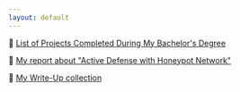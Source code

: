 ```yaml
---
layout: default
---
```

📁 [List of Projects Completed During My Bachelor's Degree](https://github.com/Chatodo/Projets-Licence/blob/main/README_EN.md)

🍯 [My report about "Active Defense with Honeypot Network"](https://chatodo.github.io/projects/projet.pdf)

📁 [My Write-Up collection](https://github.com/Chatodo/chatodo.github.io/tree/main/projects/writeups)